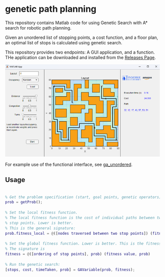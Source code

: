 # genetic path planning

This repository contains Matlab code for using Genetic Search with A* search for robotic path planning.

Given an unordered list of stopping points, a cost function, and a floor plan, an optimal list of stops is calculated using genetic search.

This repository provides two endpoints: A GUI application, and a function. THe application can be downloaded and installed from the [Releases Page](https://github.com/hazrmard/genetic-path-planning/releases).

![](./static/App_Screenshot.png)

For example use of the functional interface, see [ga_unordered](./ga_unordered.m).

## Usage

```matlab

% Get the problem specification (start, goal points, genetic operators)
prob = getProb();

% Set the local fitness function.
% The local fitness function is the cost of individual paths between two
% stop points. Lower is better.
% This is the general signature:
prob.fitness_local = @([nodes traversed between two stop points]) (fitness value)

% Set the global fitness function. Lower is better. This is the fitness of the sequence of stopping points.
% The signature is
fitness = @([ordering of stop points], prob) (fitness value, prob)

% Run the genetic search:
[stops, cost, timeTaken, prob] = GAVariable(prob, fitness);
```
